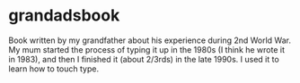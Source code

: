 # grandadsbook

Book written by my grandfather about his experience during 2nd World War. My mum started the process of typing it up in the 1980s (I think he wrote it in 1983), and then I finished it (about 2/3rds) in the late 1990s. I used it to learn how to touch type. 
